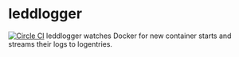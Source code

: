 # leddlogger
[![Circle CI](https://circleci.com/gh/colebrumley/leddlogger.svg?style=svg)](https://circleci.com/gh/colebrumley/leddlogger)
leddlogger watches Docker for new container starts and streams their logs to logentries.
